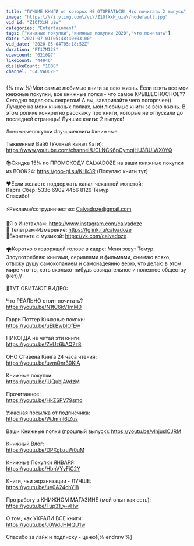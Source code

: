 ```yaml
---
title: "ЛУЧШИЕ КНИГИ от которых НЕ ОТОРВАТЬСЯ! Что почитать 2 выпуск"
image: "https:\/\/i.ytimg.com\/vi\/Z1OfXxH_uiw\/hqdefault.jpg"
vid_id: "Z1OfXxH_uiw"
categories: "Entertainment"
tags: ["книжные покупки","книжные покупки 2020","что почитать"]
date: "2021-07-01T05:48:40+03:00"
vid_date: "2020-05-04T05:18:52Z"
duration: "PT17M12S"
viewcount: "621097"
likeCount: "44946"
dislikeCount: "1008"
channel: "CALVADOZE"
---
```

{% raw %}Мои самые любимые книги за всю жизнь. Если взять все мои книжные покупки, все книжные полки - что самое КРЫШЕСНОСНОЕ?? Сегодня поделюсь секретом! А вы, заваривайте чего погорячее)) Лучшее на моих книжных полках, мои любимые книги за всю жизнь. В этом ролике конкретно расскажу про книги, которые не отпускали до последней страницы! Лучшие книги: 2 выпуск! <br /><br />#книжныепокупки #лучшиекниги #книжные<br /><br />Тыквенный Вайб (Уютный канал Кати): <a rel="nofollow" target="blank" href="https://www.youtube.com/channel/UCLNCK6pCymqjHU3BUIWX0YQ">https://www.youtube.com/channel/UCLNCK6pCymqjHU3BUIWX0YQ</a><br /><br />📚Скидка 15% по ПРОМОКОДУ CALVADOZE на ваши книжные покупки из BOOK24: <a rel="nofollow" target="blank" href="https://goo-gl.su/KHk3R">https://goo-gl.su/KHk3R</a> (Покупаю книги тут)<br /><br />❤️Если желаете поддержать канал чеканной монетой:<br />Карта Сбер: 5336 6902 4456 8129 Темур <br />Спасибо!<br /><br />⚡️Реклама/сотрудничество: Calvadoze@gmail.com<br /><br />🍳Я в Инстахлам: <a rel="nofollow" target="blank" href="https://www.instagram.com/calvadoze">https://www.instagram.com/calvadoze</a><br />📩 Телеграм-Измерение: <a rel="nofollow" target="blank" href="https://tglink.ru/calvadoze">https://tglink.ru/calvadoze</a><br />🎵Вконтакте с музыкой: <a rel="nofollow" target="blank" href="https://vk.com/calvadoze">https://vk.com/calvadoze</a><br /><br />🌪Коротко о говорящей голове в кадре: Меня зовут Темур.  Злоупотребляю книгами, сериалами и фильмами, снимаю всяко, отвожу душу самокопанием и самонадеянно верю, что делаю в этом мире что-то, хоть сколько-нибудь созидательное и полезное обществу (нет)// <br /><br />🍿ТУТ ОБИТАЮТ ВИДЕО:<br /><br />Что РЕАЛЬНО стоит почитать?<br /><a rel="nofollow" target="blank" href="https://youtu.be/N1tC6kV1mM0">https://youtu.be/N1tC6kV1mM0</a><br /><br />Гарри Поттер Книжные покпки:<br /><a rel="nofollow" target="blank" href="https://youtu.be/uEkBwbIOfEw">https://youtu.be/uEkBwbIOfEw</a><br /><br />НИКОГДА не читай эти книги:<br /><a rel="nofollow" target="blank" href="https://youtu.be/ZvUz6bAQ7z8">https://youtu.be/ZvUz6bAQ7z8</a><br /><br />ОНО Стивена Кинга 24 часа чтения:<br /><a rel="nofollow" target="blank" href="https://youtu.be/uvmQnr30KlA">https://youtu.be/uvmQnr30KlA</a><br /><br />Книжные покупки:<br /><a rel="nofollow" target="blank" href="https://youtu.be/iUQubjAVdzM">https://youtu.be/iUQubjAVdzM</a><br /><br />Прочитанное:<br /><a rel="nofollow" target="blank" href="https://youtu.be/HkZSPV79smo">https://youtu.be/HkZSPV79smo</a><br /><br />Ужасная посылка от подписчика:<br /><a rel="nofollow" target="blank" href="https://youtu.be/WJmInI6tZus">https://youtu.be/WJmInI6tZus</a><br /><br />Ваши Книжные полки (прошлый выпуск): <a rel="nofollow" target="blank" href="https://youtu.be/vlnjusICJRM">https://youtu.be/vlnjusICJRM</a><br /><br />Книжный Влог:<br /><a rel="nofollow" target="blank" href="https://youtu.be/DPXgbzuW0uM">https://youtu.be/DPXgbzuW0uM</a><br /><br />Книжные Покупки ЯНВАРЯ: <br /><a rel="nofollow" target="blank" href="https://youtu.be/HbnVYvFjC2Y">https://youtu.be/HbnVYvFjC2Y</a> <br /><br />Книги, чьи экранизации - ЛУЧШЕ:<br /><a rel="nofollow" target="blank" href="https://youtu.be/ue0A24chYl8">https://youtu.be/ue0A24chYl8</a><br /><br />Про работу в КНИЖНОМ МАГАЗИНЕ (мой опыт как есть):<br /><a rel="nofollow" target="blank" href="https://youtu.be/Fup31_y-vHw">https://youtu.be/Fup31_y-vHw</a> <br /><br />О том, как УКРАЛИ ВСЕ книги:<br /><a rel="nofollow" target="blank" href="https://youtu.be/J0WdJHMQU1w">https://youtu.be/J0WdJHMQU1w</a> <br /><br />Спасибо за лайк и подписку - ценю!{% endraw %}
